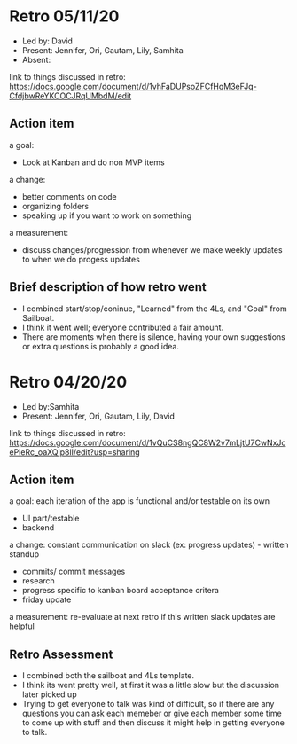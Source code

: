 # Retro 05/11/20
* Led by: David
* Present: Jennifer, Ori, Gautam, Lily, Samhita
* Absent: 

link to things discussed in retro: https://docs.google.com/document/d/1vhFaDUPsoZFCfHqM3eFJq-CfdjbwReYKCOCJRqUMbdM/edit
## Action item

a goal: 
* Look at Kanban and do non MVP items

a change: 
* better comments on code
* organizing folders
* speaking up if you want to work on something

a measurement: 
* discuss changes/progression from whenever we make weekly updates to when we do progess updates

## Brief description of how retro went
* I combined start/stop/coninue, "Learned" from the 4Ls, and "Goal" from Sailboat.
* I think it went well; everyone contributed a fair amount.
* There are moments when there is silence, having your own suggestions or extra questions is probably a good idea.

# Retro 04/20/20

* Led by:Samhita
* Present: Jennifer, Ori, Gautam, Lily, David 

link to things discussed in retro: https://docs.google.com/document/d/1vQuCS8ngQC8W2v7mLjtU7CwNxJcePieRc_oaXQip8lI/edit?usp=sharing
## Action item

a goal: each iteration of the app is functional and/or testable on its own 
* UI part/testable  
* backend

a change: constant communication on slack (ex: progress updates) - written standup
* commits/ commit messages
* research 
* progress specific to kanban board acceptance critera
* friday update 

a measurement: re-evaluate at next retro if this written slack updates are helpful 

## Retro Assessment

* I combined both the sailboat and 4Ls template.
* I think its went pretty well, at first it was a little slow but the discussion later picked up 
* Trying to get everyone to talk was kind of difficult, so if there are any questions you can ask each memeber or give each member some time to come up with stuff and then discuss it might help in getting everyone to talk. 
